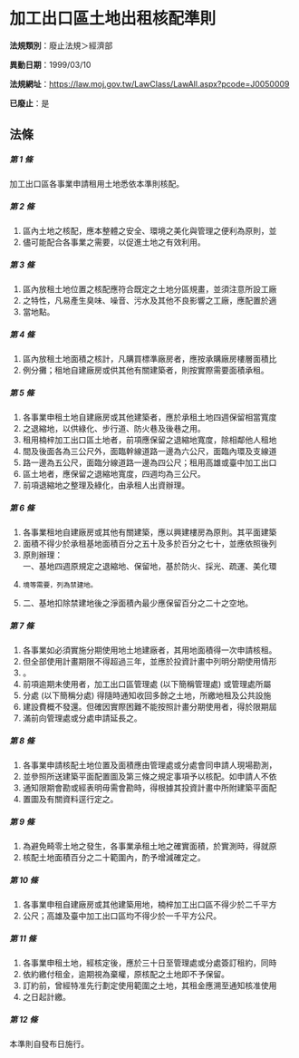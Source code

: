 # 加工出口區土地出租核配準則

**法規類別**：廢止法規＞經濟部

**異動日期**：1999/03/10  

**法規網址**：https://law.moj.gov.tw/LawClass/LawAll.aspx?pcode=J0050009

**已廢止**：是



## 法條
##### 第 1 條
加工出口區各事業申請租用土地悉依本準則核配。

##### 第 2 條
1. 區內土地之核配，應本整體之安全、環境之美化與管理之便利為原則，並
1. 儘可能配合各事業之需要，以促進土地之有效利用。

##### 第 3 條
1. 區內放租土地位置之核配應符合既定之土地分區規畫，並須注意所設工廠
1. 之特性，凡易產生臭味、噪音、污水及其他不良影響之工廠，應配置於適
1. 當地點。

##### 第 4 條
1. 區內放租土地面積之核計，凡購買標準廠房者，應按承購廠房樓層面積比
1. 例分攤；租地自建廠房或供其他有關建築者，則按實際需要面積承租。

##### 第 5 條
1. 各事業申租土地自建廠房或其他建築者，應於承租土地四週保留相當寬度
1. 之退縮地，以供綠化、步行道、防火巷及後巷之用。
1. 租用楠梓加工出口區土地者，前項應保留之退縮地寬度，除相鄰他人租地
1. 間及後面各為三公尺外，面臨幹線道路一邊為六公尺，面臨內環及支線道
1. 路一邊為五公尺，面臨分線道路一邊為四公尺；租用高雄或臺中加工出口
1. 區土地者，應保留之退縮地寬度，四週均為三公尺。
1. 前項退縮地之整理及綠化，由承租人出資辦理。

##### 第 6 條
1. 各事業租地自建廠房或其他有關建築，應以興建樓房為原則。其平面建築
1. 面積不得少於承租基地面積百分之五十及多於百分之七十，並應依照後列
1. 原則辦理：  
一、基地四週原規定之退縮地、保留地，基於防火、採光、疏運、美化環
1.     境等需要，列為禁建地。
1. 二、基地扣除禁建地後之淨面積內最少應保留百分之二十之空地。

##### 第 7 條
1. 各事業如必須實施分期使用地土地建廠者，其用地面積得一次申請核租。
1. 但全部使用計畫期限不得超過三年，並應於投資計畫中列明分期使用情形
1. 。
1. 前項逾期未使用者，加工出口區管理處 (以下簡稱管理處) 或管理處所屬
1. 分處 (以下簡稱分處) 得隨時通知收回多餘之土地，所繳地租及公共設施
1. 建設費概不發還。但確因實際困難不能按照計畫分期使用者，得於限期屆
1. 滿前向管理處或分處申請延長之。

##### 第 8 條
1. 各事業申請核配土地位置及面積應由管理處或分處會同申請人現場勘測，
1. 並參照所送建築平面配置圖及第三條之規定事項予以核配。如申請人不依
1. 通知限期會勘或經表明毋需會勘時，得根據其投資計畫中所附建築平面配
1. 置圖及有關資料逕行定之。

##### 第 9 條
1. 為避免畸零土地之發生，各事業承租土地之確實面積，於實測時，得就原
1. 核配土地面積百分之二十範圍內，酌予增減確定之。

##### 第 10 條
1. 各事業申租自建廠房或其他建築用地，楠梓加工出口區不得少於二千平方
1. 公尺；高雄及臺中加工出口區均不得少於一千平方公尺。

##### 第 11 條
1. 各事業申租土地，經核定後，應於三十日至管理處或分處簽訂租約，同時
1. 依約繳付租金，逾期視為棄權，原核配之土地即不予保留。
1. 訂約前，曾經特准先行劃定使用範圍之土地，其租金應溯至通知核准使用
1. 之日起計繳。

##### 第 12 條
本準則自發布日施行。


